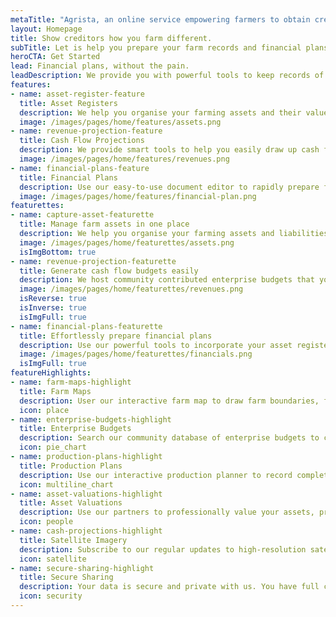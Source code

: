 ```yaml
---
metaTitle: "Agrista, an online service empowering farmers to obtain credit."
layout: Homepage
title: Show creditors how you farm different.
subTitle: Let is help you prepare your farm records and financial plans without the pain of using spreadsheets.
heroCTA: Get Started
lead: Financial plans, without the pain.
leadDescription: We provide you with powerful tools to keep records of your farming activities and to easily prepare financial plans that you can securely share online with your creditors.
features:
- name: asset-register-feature
  title: Asset Registers
  description: We help you organise your farming assets and their value. Keep track of asset liabilities and calculate the impact on your cash flow.  You can easily access valuation services online from our partners to provide professional valuations to your creditors.
  image: /images/pages/home/features/assets.png
- name: revenue-projection-feature
  title: Cash Flow Projections
  description: We provide smart tools to help you easily draw up cash flow budgets that not only help you communicate your farming plan with creditors, but also help you gain new insights into the profitability of your farming enterprises.
  image: /images/pages/home/features/revenues.png
- name: financial-plans-feature
  title: Financial Plans
  description: Use our easy-to-use document editor to rapidly prepare financial plans required by creditors. Updates are just as easy and you you can securily share regular updates with your creditor with the click of a button.
  image: /images/pages/home/features/financial-plan.png
featurettes:
- name: capture-asset-featurette
  title: Manage farm assets in one place
  description: We help you organise your farming assets and liabilities. Use our interactive farm map to locate farms, fields and other assets. Import professional valuations from our partners to help you get started and to keep track of market developments in values of assets.
  image: /images/pages/home/featurettes/assets.png
  isImgBottom: true
- name: revenue-projection-featurette
  title: Generate cash flow budgets easily
  description: We host community contributed enterprise budgets that you can easily assign to fields to automatically genereate finance requirements and profit margins per enterprise. .
  image: /images/pages/home/featurettes/revenues.png
  isReverse: true
  isInverse: true
  isImgFull: true
- name: financial-plans-featurette
  title: Effortlessly prepare financial plans
  description: Use our powerful tools to incorporate your asset register and production plans to automatically create cash flow budgets and a statement of assets and liabilities. Securily share documents online with your service providers and creditors.
  image: /images/pages/home/featurettes/financials.png
  isImgFull: true
featureHighlights:
- name: farm-maps-highlight
  title: Farm Maps
  description: User our interactive farm map to draw farm boundaries, fields and the location of assets.
  icon: place
- name: enterprise-budgets-highlight
  title: Enterprise Budgets
  description: Search our community database of enterprise budgets to customise or to benchmark your production costs.
  icon: pie_chart
- name: production-plans-highlight
  title: Production Plans
  description: Use our interactive production planner to record completed activities and plan your upcoming season.
  icon: multiline_chart
- name: asset-valuations-highlight
  title: Asset Valuations
  description: Use our partners to professionally value your assets, prepare production plans, and analyse your financials.
  icon: people
- name: cash-projections-highlight
  title: Satellite Imagery
  description: Subscribe to our regular updates to high-resolution satellite imagery to monitor your crop assets.
  icon: satellite
- name: secure-sharing-highlight
  title: Secure Sharing
  description: Your data is secure and private with us. You have full control on who should have access to your data.
  icon: security
---
```

